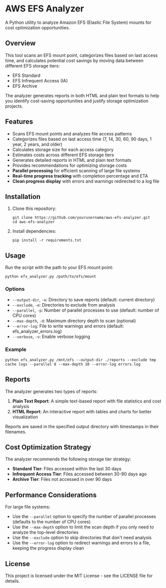 # AWS EFS Analyzer

A Python utility to analyze Amazon EFS (Elastic File System) mounts for cost optimization opportunities.

## Overview

This tool scans an EFS mount point, categorizes files based on last access time, and calculates potential cost savings by moving data between different EFS storage tiers:

- EFS Standard
- EFS Infrequent Access (IA)
- EFS Archive

The analyzer generates reports in both HTML and plain text formats to help you identify cost-saving opportunities and justify storage optimization projects.

## Features

- Scans EFS mount points and analyzes file access patterns
- Categorizes files based on last access time (7, 14, 30, 60, 90 days, 1 year, 2 years, and older)
- Calculates storage size for each access category
- Estimates costs across different EFS storage tiers
- Generates detailed reports in HTML and plain text formats
- Provides recommendations for optimizing storage costs
- **Parallel processing** for efficient scanning of large file systems
- **Real-time progress tracking** with completion percentage and ETA
- **Clean progress display** with errors and warnings redirected to a log file

## Installation

1. Clone this repository:
   ```
   git clone https://github.com/yourusername/aws-efs-analyzer.git
   cd aws-efs-analyzer
   ```

2. Install dependencies:
   ```
   pip install -r requirements.txt
   ```

## Usage

Run the script with the path to your EFS mount point:

```
python efs_analyzer.py /path/to/efs/mount
```

### Options

- `--output-dir`, `-o`: Directory to save reports (default: current directory)
- `--exclude`, `-e`: Directories to exclude from analysis
- `--parallel`, `-p`: Number of parallel processes to use (default: number of CPU cores)
- `--max-depth`, `-d`: Maximum directory depth to scan (optional)
- `--error-log`: File to write warnings and errors (default: efs_analyzer_errors.log)
- `--verbose`, `-v`: Enable verbose logging

### Example

```
python efs_analyzer.py /mnt/efs --output-dir ./reports --exclude tmp cache logs --parallel 8 --max-depth 10 --error-log errors.log
```

## Reports

The analyzer generates two types of reports:

1. **Plain Text Report**: A simple text-based report with file statistics and cost analysis
2. **HTML Report**: An interactive report with tables and charts for better visualization

Reports are saved in the specified output directory with timestamps in their filenames.

## Cost Optimization Strategy

The analyzer recommends the following storage tier strategy:

- **Standard Tier**: Files accessed within the last 30 days
- **Infrequent Access Tier**: Files accessed between 30-90 days ago
- **Archive Tier**: Files not accessed in over 90 days

## Performance Considerations

For large file systems:
- Use the `--parallel` option to specify the number of parallel processes (defaults to the number of CPU cores)
- Use the `--max-depth` option to limit the scan depth if you only need to analyze the top-level directories
- Use the `--exclude` option to skip directories that don't need analysis
- Use the `--error-log` option to redirect warnings and errors to a file, keeping the progress display clean

## License

This project is licensed under the MIT License - see the LICENSE file for details.